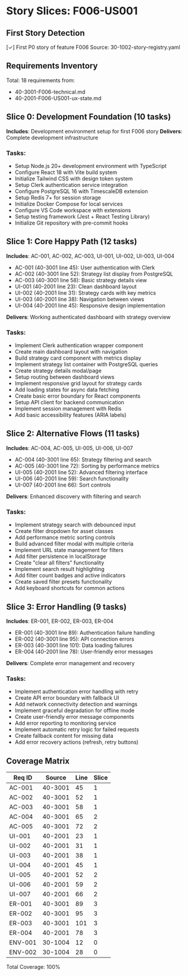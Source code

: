 # Story Slices: F006-US001

## First Story Detection
[✓] First P0 story of feature F006
Source: 30-1002-story-registry.yaml

## Requirements Inventory
Total: 18 requirements from:
- 40-3001-F006-technical.md
- 40-2001-F006-US001-ux-state.md

## Slice 0: Development Foundation (10 tasks)
**Includes**: Development environment setup for first F006 story
**Delivers**: Complete development infrastructure

### Tasks:
- Setup Node.js 20+ development environment with TypeScript
- Configure React 18 with Vite build system
- Initialize Tailwind CSS with design token system
- Setup Clerk authentication service integration
- Configure PostgreSQL 16 with TimescaleDB extension
- Setup Redis 7+ for session storage
- Initialize Docker Compose for local services
- Configure VS Code workspace with extensions
- Setup testing framework (Jest + React Testing Library)
- Initialize Git repository with pre-commit hooks

## Slice 1: Core Happy Path (12 tasks)
**Includes**: AC-001, AC-002, AC-003, UI-001, UI-002, UI-003, UI-004
- AC-001 (40-3001 line 45): User authentication with Clerk
- AC-002 (40-3001 line 52): Strategy list display from PostgreSQL
- AC-003 (40-3001 line 58): Basic strategy details view
- UI-001 (40-2001 line 23): Clean dashboard layout
- UI-002 (40-2001 line 31): Strategy cards with key metrics
- UI-003 (40-2001 line 38): Navigation between views
- UI-004 (40-2001 line 45): Responsive design implementation

**Delivers**: Working authenticated dashboard with strategy overview

### Tasks:
- Implement Clerk authentication wrapper component
- Create main dashboard layout with navigation
- Build strategy card component with metrics display
- Implement strategy list container with PostgreSQL queries
- Create strategy details modal/page
- Setup routing between dashboard views
- Implement responsive grid layout for strategy cards
- Add loading states for async data fetching
- Create basic error boundary for React components
- Setup API client for backend communication
- Implement session management with Redis
- Add basic accessibility features (ARIA labels)

## Slice 2: Alternative Flows (11 tasks)
**Includes**: AC-004, AC-005, UI-005, UI-006, UI-007
- AC-004 (40-3001 line 65): Strategy filtering and search
- AC-005 (40-3001 line 72): Sorting by performance metrics
- UI-005 (40-2001 line 52): Advanced filtering interface
- UI-006 (40-2001 line 59): Search functionality
- UI-007 (40-2001 line 66): Sort controls

**Delivers**: Enhanced discovery with filtering and search

### Tasks:
- Implement strategy search with debounced input
- Create filter dropdown for asset classes
- Add performance metric sorting controls
- Build advanced filter modal with multiple criteria
- Implement URL state management for filters
- Add filter persistence in localStorage
- Create "clear all filters" functionality
- Implement search result highlighting
- Add filter count badges and active indicators
- Create saved filter presets functionality
- Add keyboard shortcuts for common actions

## Slice 3: Error Handling (9 tasks)
**Includes**: ER-001, ER-002, ER-003, ER-004
- ER-001 (40-3001 line 89): Authentication failure handling
- ER-002 (40-3001 line 95): API connection errors
- ER-003 (40-3001 line 101): Data loading failures
- ER-004 (40-2001 line 78): User-friendly error messages

**Delivers**: Complete error management and recovery

### Tasks:
- Implement authentication error handling with retry
- Create API error boundary with fallback UI
- Add network connectivity detection and warnings
- Implement graceful degradation for offline mode
- Create user-friendly error message components
- Add error reporting to monitoring service
- Implement automatic retry logic for failed requests
- Create fallback content for missing data
- Add error recovery actions (refresh, retry buttons)

## Coverage Matrix
| Req ID | Source | Line | Slice |
|--------|--------|------|-------|
| AC-001 | 40-3001 | 45 | 1 |
| AC-002 | 40-3001 | 52 | 1 |
| AC-003 | 40-3001 | 58 | 1 |
| AC-004 | 40-3001 | 65 | 2 |
| AC-005 | 40-3001 | 72 | 2 |
| UI-001 | 40-2001 | 23 | 1 |
| UI-002 | 40-2001 | 31 | 1 |
| UI-003 | 40-2001 | 38 | 1 |
| UI-004 | 40-2001 | 45 | 1 |
| UI-005 | 40-2001 | 52 | 2 |
| UI-006 | 40-2001 | 59 | 2 |
| UI-007 | 40-2001 | 66 | 2 |
| ER-001 | 40-3001 | 89 | 3 |
| ER-002 | 40-3001 | 95 | 3 |
| ER-003 | 40-3001 | 101 | 3 |
| ER-004 | 40-2001 | 78 | 3 |
| ENV-001 | 30-1004 | 12 | 0 |
| ENV-002 | 30-1004 | 28 | 0 |

Total Coverage: 100%
